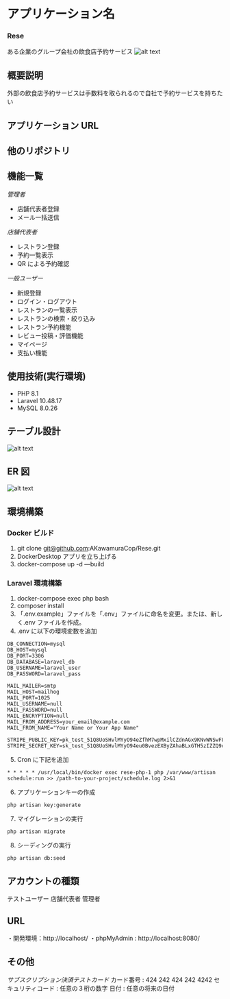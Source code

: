 # アプリケーション名
### Rese
ある企業のグループ会社の飲食店予約サービス
![alt text](image.png)

## 概要説明
外部の飲食店予約サービスは手数料を取られるので自社で予約サービスを持ちたい

## アプリケーション URL

## 他のリポジトリ

## 機能一覧
_管理者_
-   店舗代表者登録
-   メール一括送信

_店舗代表者_
-   レストラン登録
-   予約一覧表示
-   QR による予約確認

_一般ユーザー_
-   新規登録
-   ログイン・ログアウト
-   レストランの一覧表示
-   レストランの検索・絞り込み
-   レストラン予約機能
-   レビュー投稿・評価機能
-   マイページ
-   支払い機能

## 使用技術(実行環境)
-   PHP 8.1
-   Laravel 10.48.17
-   MySQL 8.0.26

## テーブル設計
![alt text](image-2.png)

## ER 図
![alt text](image-1.png)

## 環境構築
### Docker ビルド
1. git clone git@github.com:AKawamuraCop/Rese.git
2. DockerDesktop アプリを立ち上げる
3. docker-compose up -d —build

### Laravel 環境構築
1. docker-compose exec php bash
2. composer install
3. 「.env.example」ファイルを「.env」ファイルに命名を変更。または、新しく.env ファイルを作成。
4. .env に以下の環境変数を追加

```
DB_CONNECTION=mysql
DB_HOST=mysql
DB_PORT=3306
DB_DATABASE=laravel_db
DB_USERNAME=laravel_user
DB_PASSWORD=laravel_pass
```

```
MAIL_MAILER=smtp
MAIL_HOST=mailhog
MAIL_PORT=1025
MAIL_USERNAME=null
MAIL_PASSWORD=null
MAIL_ENCRYPTION=null
MAIL_FROM_ADDRESS=your_email@example.com
MAIL_FROM_NAME="Your Name or Your App Name"
```

```
STRIPE_PUBLIC_KEY=pk_test_51Q8UoSHvlMYyO94eZfhM7wpMxilCZdnAGx9KNvWNSwF82UCk7GvJrRrufPdpcWehgbUqI6vFkA5mO0mfEiDDFzhA00V0z16r2e
STRIPE_SECRET_KEY=sk_test_51Q8UoSHvlMYyO94eu0BvezEXByZAhaBLxGTH5zIZZQ9ci3TxheWMbR4OpdQFuq18nxcK0aBETsVfCDQP5Thg7R7800avXJ3wJd
```

5. Cron に下記を追加
```
* * * * * /usr/local/bin/docker exec rese-php-1 php /var/www/artisan schedule:run >> /path-to-your-project/schedule.log 2>&1
```

6. アプリケーションキーの作成
```
php artisan key:generate
```

7. マイグレーションの実行
```
php artisan migrate
```

8. シーディングの実行
```
php artisan db:seed
```

## アカウントの種類
テストユーザー
店舗代表者
管理者

## URL
・開発環境：http://localhost/
・phpMyAdmin : http://localhost:8080/

## その他
_サブスクリプション決済テストカード_
カード番号 : 424 242 424 242 4242
セキュリティコード : 任意の３桁の数字
日付 : 任意の将来の日付

